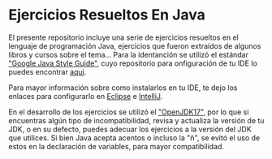 # Ejercicios Resueltos En Java

El presente repositorio incluye una serie de ejercicios resueltos en el lenguaje de programación Java, ejercicios que fueron extraídos de algunos libros y cursos sobre el tema... Para la identanción se utilizó el estándar ["Google Java Style Guide"](https://google.github.io/styleguide/javaguide.html), cuyo repositorio para onfiguración de tu IDE lo puedes encontrar [aqui](https://github.com/google/styleguide). 

Para mayor información sobre como instalarlos en tu IDE, te dejo los enlaces para configurarlo en [Eclipse](http://www.practicesofmastery.com/post/eclipse-google-java-style-guide/) e [IntelliJ](https://medium.com/swlh/configuring-google-style-guide-for-java-for-intellij-c727af4ef248).

En el desarrollo de los ejercicios se utilizó el ["OpenJDK17"](https://adoptium.net/?variant=openjdk17&jvmVariant=hotspot), por lo que si encuentras algún tipo de incompatibilidad, revisa y actualiza la versión de tu JDK, o en su defecto, puedes adecuar los ejercicios a la versión del JDK que utilices. Si bien Java acepta acentos o incluso la "ñ", se evitó el uso de estos en la declaración de variables, para mayor compatibilidad.
